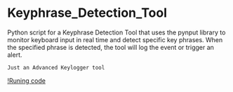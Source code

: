 # Keyphrase_Detection_Tool
Python script for a Keyphrase Detection Tool that uses the pynput library to monitor keyboard input in real time and detect specific key phrases. When the specified phrase is detected, the tool will log the event or trigger an alert.


    Just an Advanced Keylogger tool

[!Runing code](/runing_code.png)